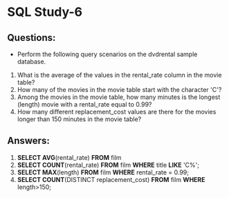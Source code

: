 # SQL Study-6
## Questions:
- Perform the following query scenarios on the dvdrental sample database.
1) What is the average of the values in the rental_rate column in the movie table?
2) How many of the movies in the movie table start with the character 'C'?
3) Among the movies in the movie table, how many minutes is the longest (length) movie with a rental_rate equal to 0.99?
4) How many different replacement_cost values ​​are there for the movies longer than 150 minutes in the movie table?

## Answers:
1) **SELECT AVG**(rental_rate) **FROM** film
2) **SELECT COUNT**(rental_rate) **FROM** film **WHERE** title **LIKE** 'C%';
3) **SELECT MAX**(length) **FROM** film **WHERE** rental_rate = 0.99;
4) **SELECT COUNT**(DISTINCT replacement_cost) **FROM** film **WHERE** length>150;

